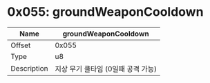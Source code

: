 # 0x055: groundWeaponCooldown

| Name | groundWeaponCooldown |
| ----| ------------ |
| Offset | 0x055 |
| Type | u8 |
| Description | 지상 무기 쿨타임 (0일때 공격 가능) |<br>

